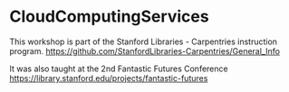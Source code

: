 # CloudComputingServices

This workshop is part of the Stanford Libraries - Carpentries instruction program. 
https://github.com/StanfordLibraries-Carpentries/General_Info

It was also taught at the 2nd Fantastic Futures Conference 
https://library.stanford.edu/projects/fantastic-futures
